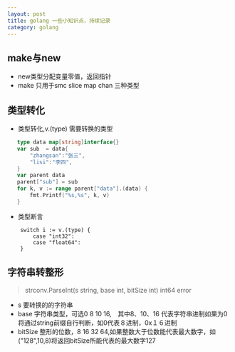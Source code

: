 ```yaml
---
layout: post
title: golang 一些小知识点，持续记录
category: golang
---
```


## make与new

* new类型分配变量零值，返回指针
* make 只用于smc  slice map chan 三种类型

## 类型转化

* 类型转化,v.(type) 需要转换的类型
```go
   type data map[string]interface{} 
   var sub  = data{
       "zhangsan":"张三",
       "lisi":"李四",
   }  
   var parent data
   parent["sub"] = sub
   for k, v := range parent["data"].(data) {
       fmt.Printf("%s,%s", k, v)
   }
```
* 类型断言
```
    switch i := v.(type) {
        case "int32":
        case "float64":
    }
```

## 字符串转整形

> strconv.ParseInt(s string, base int, bitSize int) int64 error

* s 要转换的的字符串
* base 字符串类型，可选0 8 10 16,　其中8、10、16 代表字符串进制如果为0将通过string前缀自行判断，如0代表８进制，0x１６进制
* bitSize 整形的位数，8 16 32 64,如果整数大于位数能代表最大数字，如("128",10,8)将返回bitSize所能代表的最大数字127
